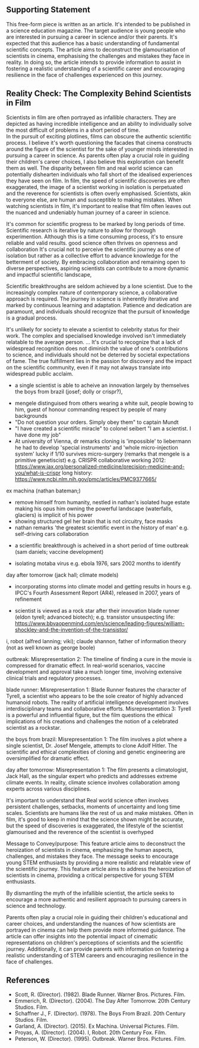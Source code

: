 <!-- SPDX-License-Identifier: zlib-acknowledgement -->
## Supporting Statement
This free-form piece is written as an article. 
It's intended to be published in a science education magazine.
The target audience is young people who are interested in pursuing a career in science and/or their parents.
It's expected that this audience has a basic understanding of fundamental scientific concepts. 
The article aims to deconstruct the glamourisation of scientists in cinema, emphasising the challenges and mistakes they face in reality.
In doing so, the article intends to provide information to assist in fostering a realistic understanding of a scientific career and encouraging resilience in the face of challenges experienced on this journey.

## Reality Check: The Complexity Behind Scientists in Film 

Scientists in film are often portrayed as infallible characters. 
They are depicted as having incredible intelligence and an ability to individually solve the most difficult of problems in a short period of time.   
In the pursuit of exciting plotlines, films can obscure the authentic scientific process.
I believe it's worth questioning the facades that cinema constructs around the figure of the scientist for the sake of younger minds interested in pursuing a career in science.
As parents often play a crucial role in guiding their children's career choices, I also believe this exploration can benefit them as well.
The disparity between film and real world science can potentially dishearten individuals who fall short of the idealised experiences they have seen on film.
In film, the speed of scientific discoveries are often exaggerated, the image of a scientist working in isolation is perpetuated and the reverence for scientists is often overly emphasised.
Scientists, akin to everyone else, are human and susceptible to making mistakes. 
When watching scientists in film, it's important to realise that film often leaves out the nuanced and undeniably human journey of a career in science.

It's common for scientific progress to be marked by long periods of time. 
Scientific research is iterative by nature to allow for thorough experimention. 
Although this is a time consuming process, it's to ensure reliable and valid results.
good science often thrives on openness and collaboration
It's crucial not to perceive the scientific journey as one of isolation but rather as a collective effort to advance knowledge for the betterment of society. By embracing collaboration and remaining open to diverse perspectives, aspiring scientists can contribute to a more dynamic and impactful scientific landscape,

Scientific breakthroughs are seldom achieved by a lone scientist. 
Due to the increasingly complex nature of contemporary science, a collaborative approach is required.
The journey in science is inherently iterative and marked by continuous learning and adaptation. 
Patience and dedication are paramount, and individuals should recognize that the pursuit of knowledge is a gradual process.

It's unlikely for society to elevate a scientist to celebrity status for their work. 
The complex and specialised knowledge involved isn't immediately relatable to the average person.
...
It's crucial to recognize that a lack of widespread recognition does not diminish the value of one's contributions to science, 
and individuals should not be deterred by societal expectations of fame. 
The true fulfillment lies in the passion for discovery and the impact on the scientific community, even if it may not always translate into widespread public acclaim.


* a single scientist is able to acheive an innovation largely by themselves
the boys from brazil (josef; dolly or crispr?), 
- mengele distinguised from others wearing a white suit, people bowing to him, guest of honour commanding respect by people of many backgrounds
- "Do not question your orders. Simply obey them" to captain Mundt
- "I have created a scientific miracle" to colonel seibert
"I am a scientist. I have done my job" 
- At university of Vienna, dr remarks cloning is 'impossible' to liebermann
he had to develop 'special instruments' and 'whole micro-injection system'
lucky if 1/10 survives micro-surgery
(remarks that mengele is a primitive genetiscist)
e.g. CRISPR collaborative
working 2012: https://www.jax.org/personalized-medicine/precision-medicine-and-you/what-is-crispr
long history: https://www.ncbi.nlm.nih.gov/pmc/articles/PMC9377665/ 

ex machina (nathan bateman;)
- remove himself from humanity, nestled in nathan's isolated huge estate making his opus
him owning the powerful landscape (waterfalls, glaciers) is implicit of his power
- showing structured gel her brain that is not circuitry, face masks
- nathan remarks 'the greatest scientific event in the history of man'
e.g. self-driving cars collaboration

* a scientific breakthrough is acheived in a short period of time
outbreak (sam daniels; vaccine development)
- isolating motaba virus
e.g. ebola 1976, sars 2002 months to identify

day after tomorrow (jack hall; climate models)
- incorporating storms into climate model and getting results in hours 
e.g. IPCC's Fourth Assessment Report (AR4), released in 2007, years of refinement

* scientist is viewed as a rock star after their innovation
blade runner (eldon tyrell; advanced biotech); 
e.g. transistor
unsuspecting life: https://www.bbvaopenmind.com/en/science/leading-figures/william-shockley-and-the-invention-of-the-transistor/

i, robot (alfred lanning; viki);
claude shannon, father of information theory (not as well known as george boole)

outbreak:
Misrepresentation 2: The timeline of finding a cure in the movie is compressed for dramatic effect. In real-world scenarios, vaccine development and approval take a much longer time, involving extensive clinical trials and regulatory processes.

blade runner:
Misrepresentation 1: Blade Runner features the character of Tyrell, a scientist who appears to be the sole creator of highly advanced humanoid robots. The reality of artificial intelligence development involves interdisciplinary teams and collaborative efforts.
Misrepresentation 3: Tyrell is a powerful and influential figure, but the film questions the ethical implications of his creations and challenges the notion of a celebrated scientist as a rockstar.

the boys from brazil:
Misrepresentation 1: The film involves a plot where a single scientist, Dr. Josef Mengele, attempts to clone Adolf Hitler. The scientific and ethical complexities of cloning and genetic engineering are oversimplified for dramatic effect.

day after tomorrow:
Misrepresentation 1: The film presents a climatologist, Jack Hall, as the singular expert who predicts and addresses extreme climate events. 
In reality, climate science involves collaboration among experts across various disciplines.


It's important to understand that Real world science often involves persistent challenges, setbacks, moments of uncertainty and long time scales. 
Scientists are humans like the rest of us and make mistakes.
Often in film, it's good to keep in mind that the science shown might be accurate, but the speed of discoveries is exaggerated, the lifestyle of the scientist glamourised and the reverence of the scientist is overhyped


Message to Convey/purpose: This feature article aims to deconstruct the heroization of scientists in cinema, emphasizing the human aspects, challenges, and mistakes they face. 
The message seeks to encourage young STEM enthusiasts by providing a more realistic and relatable view of the scientific journey.
This feature article aims to address the heroization of scientists in cinema, providing a critical perspective for young STEM enthusiasts. 

By dismantling the myth of the infallible scientist, the article seeks to encourage a more authentic and resilient approach to pursuing careers in science and technology.

Parents often play a crucial role in guiding their children's educational and career choices, 
and understanding the nuances of how scientists are portrayed in cinema can help them provide more informed guidance. 
The article can offer insights into the potential impact of cinematic representations on children's perceptions of scientists and the scientific journey. 
Additionally, it can provide parents with information on fostering a realistic understanding of STEM careers and encouraging resilience in the face of challenges.

## References
* Scott, R. (Director). (1982). Blade Runner. Warner Bros. Pictures. Film.
* Emmerich, R. (Director). (2004). The Day After Tomorrow. 20th Century Studios. Film.
* Schaffner J., F. (Director). (1978). The Boys From Brazil. 20th Century Studios. Film.
* Garland, A. (Director). (2015). Ex Machina. Universal Pictures. Film.
* Proyas, A. (Director). (2004). I, Robot. 20th Century Fox. Film.
* Peterson, W. (Director). (1995). Outbreak. Warner Bros. Pictures. Film.

